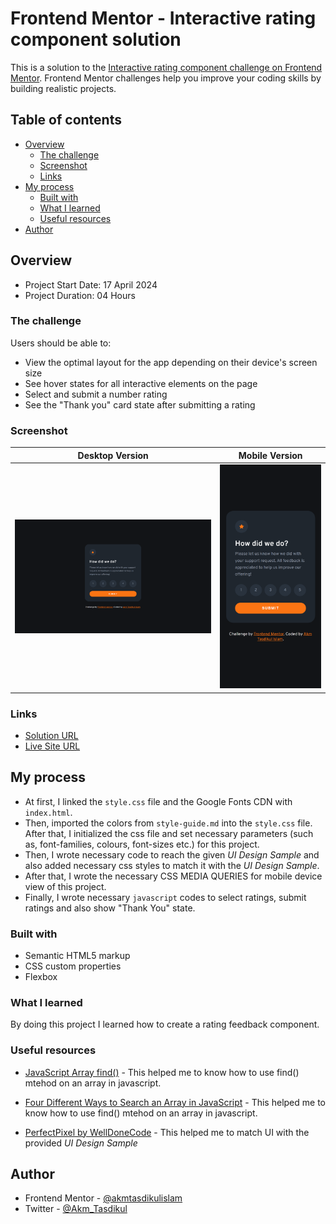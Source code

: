# Frontend Mentor - Interactive rating component solution

This is a solution to the [Interactive rating component challenge on Frontend Mentor](https://www.frontendmentor.io/challenges/interactive-rating-component-koxpeBUmI). Frontend Mentor challenges help you improve your coding skills by building realistic projects.

## Table of contents

- [Overview](#overview)
  - [The challenge](#the-challenge)
  - [Screenshot](#screenshot)
  - [Links](#links)
- [My process](#my-process)
  - [Built with](#built-with)
  - [What I learned](#what-i-learned)
  - [Useful resources](#useful-resources)
- [Author](#author)

## Overview

- Project Start Date: 17 April 2024
- Project Duration: 04 Hours

### The challenge

Users should be able to:

- View the optimal layout for the app depending on their device's screen size
- See hover states for all interactive elements on the page
- Select and submit a number rating
- See the "Thank you" card state after submitting a rating

### Screenshot

| Desktop Version                        | Mobile Version                        |
| -------------------------------------- | ------------------------------------- |
| ![](./screenshots/desktop-version.png) | ![](./screenshots/mobile-version.png) |

### Links

- [Solution URL](https://github.com/akmtasdikulislam/interactive-rating-component)
- [Live Site URL](https://akmtasdikulislam.github.io/interactive-rating-component/)

## My process

- At first, I linked the `style.css` file and the Google Fonts CDN with `index.html`.
- Then, imported the colors from `style-guide.md` into the `style.css` file. After that, I initialized the css file and set necessary parameters (such as, font-families, colours, font-sizes etc.) for this project.
- Then, I wrote necessary code to reach the given _UI Design Sample_ and also added necessary css styles to match it with the _UI Design Sample_.
- After that, I wrote the necessary CSS MEDIA QUERIES for mobile device view of this project.
- Finally, I wrote necessary `javascript` codes to select ratings, submit ratings and also show "Thank You" state.

### Built with

- Semantic HTML5 markup
- CSS custom properties
- Flexbox

### What I learned

By doing this project I learned how to create a rating feedback component.

### Useful resources

- [JavaScript Array find()](https://www.programiz.com/javascript/library/array/find) - This helped me to know how to use find() mtehod on an array in javascript.

- [Four Different Ways to Search an Array in JavaScript](https://www.freecodecamp.org/news/4-methods-to-search-an-array/) - This helped me to know how to use find() mtehod on an array in javascript.

- [PerfectPixel by WellDoneCode](https://www.welldonecode.com/) - This helped me to match UI with the provided _UI Design Sample_

## Author

- Frontend Mentor - [@akmtasdikulislam](https://www.frontendmentor.io/profile/akmtasdikulislam)
- Twitter - [@Akm_Tasdikul](https://www.twitter.com/Akm_Tasdikul)
